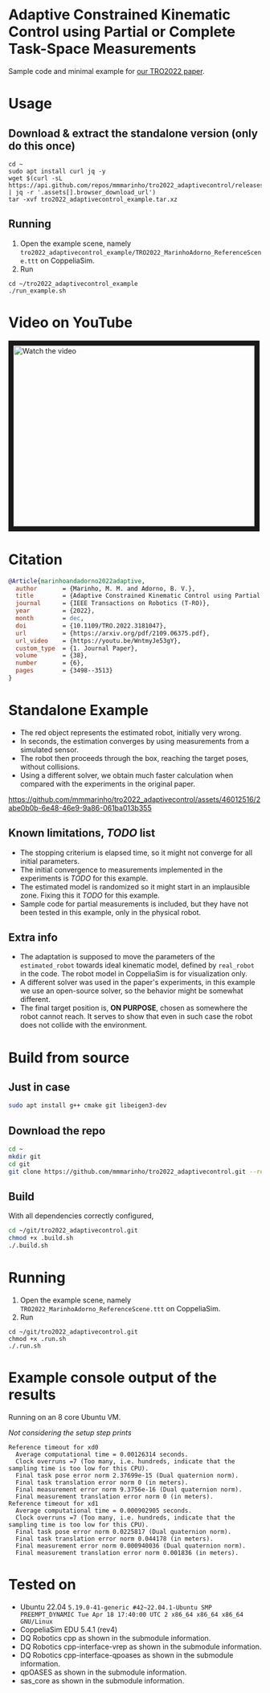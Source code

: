 # Adaptive Constrained Kinematic Control using Partial or Complete Task-Space Measurements

Sample code and minimal example for [our TRO2022 paper](https://doi.org/10.1109/TRO.2022.3181047).

# Usage 

## Download & extract the standalone version (only do this once)
```console
cd ~
sudo apt install curl jq -y
wget $(curl -sL https://api.github.com/repos/mmmarinho/tro2022_adaptivecontrol/releases/latest | jq -r '.assets[].browser_download_url')
tar -xvf tro2022_adaptivecontrol_example.tar.xz
```
## Running

1. Open the example scene, namely `tro2022_adaptivecontrol_example/TRO2022_MarinhoAdorno_ReferenceScene.ttt` on CoppeliaSim.
2. Run
```console
cd ~/tro2022_adaptivecontrol_example
./run_example.sh
```

# Video on YouTube

<a href="http://www.youtube.com/watch?feature=player_embedded&v=WntmyJe53gY" target="_blank">
 <img src="http://img.youtube.com/vi/WntmyJe53gY/hqdefault.jpg" alt="Watch the video" width="480" height="360" border="10" />
</a>

# Citation

```bib
@Article{marinhoandadorno2022adaptive,
  author       = {Marinho, M. M. and Adorno, B. V.},
  title        = {Adaptive Constrained Kinematic Control using Partial or Complete Task-Space Measurements},
  journal      = {IEEE Transactions on Robotics (T-RO)},
  year         = {2022},
  month        = dec,
  doi          = {10.1109/TRO.2022.3181047},
  url          = {https://arxiv.org/pdf/2109.06375.pdf},
  url_video    = {https://youtu.be/WntmyJe53gY},
  custom_type  = {1. Journal Paper},
  volume       = {38},
  number       = {6},
  pages        = {3498--3513}
}
```
# Standalone Example

- The red object represents the estimated robot, initially very wrong.
- In seconds, the estimation converges by using measurements from a simulated sensor.
- The robot then proceeds through the box, reaching the target poses, without collisions. 
- Using a different solver, we obtain much faster calculation when compared with the experiments in the original paper.

https://github.com/mmmarinho/tro2022_adaptivecontrol/assets/46012516/2abe0b0b-6e48-46e9-9a86-061ba013b355

## Known limitations, *TODO* list

- The stopping criterium is elapsed time, so it might not converge for all initial parameters.
- The initial convergence to measurements implemented in the experiments is *TODO* for this example.
- The estimated model is randomized so it might start in an implausible zone. Fixing this it *TODO* for this example.
- Sample code for partial measurements is included, but they have not been tested in this example, only in the physical robot.

## Extra info

- The adaptation is supposed to move the parameters of the `estimated_robot` towards ideal kinematic model, defined by `real_robot` in the code. 
The robot model in CoppeliaSim is for visualization only.
- A different solver was used in the paper's experiments, in this example we use an open-source solver, so the behavior might be somewhat different.
- The final target position is, **ON PURPOSE**, chosen as somewhere the robot cannot reach. It serves to show that even in such case the robot does not collide with the environment.

# Build from source

## Just in case

```bash
sudo apt install g++ cmake git libeigen3-dev
```

## Download the repo

```bash
cd ~
mkdir git
cd git
git clone https://github.com/mmmarinho/tro2022_adaptivecontrol.git --recursive
```

## Build

With all dependencies correctly configured,

```bash
cd ~/git/tro2022_adaptivecontrol.git
chmod +x .build.sh
./.build.sh
```

# Running

1. Open the example scene, namely `TRO2022_MarinhoAdorno_ReferenceScene.ttt` on CoppeliaSim.
2. Run
```console
cd ~/git/tro2022_adaptivecontrol.git
chmod +x .run.sh
./.run.sh
```

# Example console output of the results

Running on an 8 core Ubuntu VM.

*Not considering the setup step prints*

```console
Reference timeout for xd0
  Average computational time = 0.00126314 seconds.
  Clock overruns =7 (Too many, i.e. hundreds, indicate that the sampling time is too low for this CPU).
  Final task pose error norm 2.37699e-15 (Dual quaternion norm).
  Final task translation error norm 0 (in meters).
  Final measurement error norm 9.3756e-16 (Dual quaternion norm).
  Final measurement translation error norm 0 (in meters).
Reference timeout for xd1
  Average computational time = 0.000902905 seconds.
  Clock overruns =7 (Too many, i.e. hundreds, indicate that the sampling time is too low for this CPU).
  Final task pose error norm 0.0225817 (Dual quaternion norm).
  Final task translation error norm 0.044178 (in meters).
  Final measurement error norm 0.000940036 (Dual quaternion norm).
  Final measurement translation error norm 0.001836 (in meters).
```

# Tested on

- Ubuntu 22.04 `5.19.0-41-generic #42~22.04.1-Ubuntu SMP PREEMPT_DYNAMIC Tue Apr 18 17:40:00 UTC 2 x86_64 x86_64 x86_64 GNU/Linux`
- CoppeliaSim EDU 5.4.1 (rev4)
- DQ Robotics cpp as shown in the submodule information.
- DQ Robotics cpp-interface-vrep as shown in the submodule information.
- DQ Robotics cpp-interface-qpoases as shown in the submodule information.
- qpOASES as shown in the submodule information.
- sas_core as shown in the submodule information.

